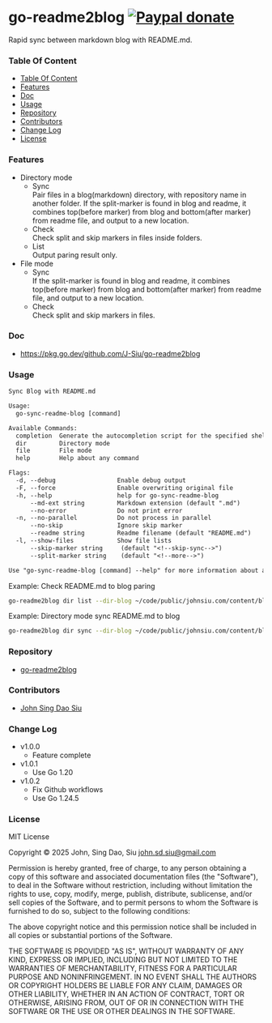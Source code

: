 # go-readme2blog [![Paypal donate](https://www.paypalobjects.com/en_US/i/btn/btn_donate_LG.gif)](https://www.paypal.com/donate/?business=HZF49NM9D35SJ&no_recurring=0&currency_code=CAD)

Rapid sync between markdown blog with README.md.

### Table Of Content
<!-- TOC -->

- [Table Of Content](#table-of-content)
- [Features](#features)
- [Doc](#doc)
- [Usage](#usage)
- [Repository](#repository)
- [Contributors](#contributors)
- [Change Log](#change-log)
- [License](#license)

<!-- /TOC -->
<!--more-->
### Features

- Directory mode
  - Sync  
Pair files in a blog(markdown) directory, with repository name in another folder. If the split-marker is found in blog and readme, it combines top(before marker) from blog and bottom(after marker) from readme file, and output to a new location.
  - Check  
Check split and skip markers in files inside folders.
  - List  
Output paring result only.
- File mode
  - Sync  
If the split-marker is found in blog and readme, it combines top(before marker) from blog and bottom(after marker) from readme file, and output to a new location.
  - Check  
Check split and skip markers in files.

### Doc

- https://pkg.go.dev/github.com/J-Siu/go-readme2blog

### Usage

```txt
Sync Blog with README.md

Usage:
  go-sync-readme-blog [command]

Available Commands:
  completion  Generate the autocompletion script for the specified shell
  dir         Directory mode
  file        File mode
  help        Help about any command

Flags:
  -d, --debug                 Enable debug output
  -F, --force                 Enable overwriting original file
  -h, --help                  help for go-sync-readme-blog
      --md-ext string         Markdown extension (default ".md")
      --no-error              Do not print error
  -n, --no-parallel           Do not process in parallel
      --no-skip               Ignore skip marker
      --readme string         Readme filename (default "README.md")
  -l, --show-files            Show file lists
      --skip-marker string     (default "<!--skip-sync-->")
      --split-marker string    (default "<!--more-->")

Use "go-sync-readme-blog [command] --help" for more information about a command.
```

Example: Check README.md to blog paring
```sh
go-readme2blog dir list --dir-blog ~/code/public/johnsiu.com/content/blog --dir-src ~/code/public
```

Example: Directory mode sync README.md to blog
```sh
go-readme2blog dir sync --dir-blog ~/code/public/johnsiu.com/content/blog --dir-src ~/code/public --dir-out ~/code/tmp/md
```

### Repository

- [go-readme2blog](https://github.com/J-Siu/go-readme2blog)

### Contributors

- [John Sing Dao Siu](https://github.com/J-Siu)

### Change Log
- v1.0.0
  - Feature complete
- v1.0.1
  - Use Go 1.20
- v1.0.2
  - Fix Github workflows
  - Use Go 1.24.5

### License

MIT License

Copyright © 2025 John, Sing Dao, Siu <john.sd.siu@gmail.com>

Permission is hereby granted, free of charge, to any person obtaining a copy
of this software and associated documentation files (the "Software"), to deal
in the Software without restriction, including without limitation the rights
to use, copy, modify, merge, publish, distribute, sublicense, and/or sell
copies of the Software, and to permit persons to whom the Software is
furnished to do so, subject to the following conditions:

The above copyright notice and this permission notice shall be included in
all copies or substantial portions of the Software.

THE SOFTWARE IS PROVIDED "AS IS", WITHOUT WARRANTY OF ANY KIND, EXPRESS OR
IMPLIED, INCLUDING BUT NOT LIMITED TO THE WARRANTIES OF MERCHANTABILITY,
FITNESS FOR A PARTICULAR PURPOSE AND NONINFRINGEMENT. IN NO EVENT SHALL THE
AUTHORS OR COPYRIGHT HOLDERS BE LIABLE FOR ANY CLAIM, DAMAGES OR OTHER
LIABILITY, WHETHER IN AN ACTION OF CONTRACT, TORT OR OTHERWISE, ARISING FROM,
OUT OF OR IN CONNECTION WITH THE SOFTWARE OR THE USE OR OTHER DEALINGS IN
THE SOFTWARE.
